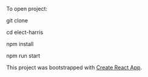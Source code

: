 To open project:

git clone

cd elect-harris

npm install

npm run start

This project was bootstrapped with [Create React App](https://github.com/facebook/create-react-app).
